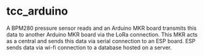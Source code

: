 # tcc_arduino
A BPM280 pressure sensor reads and an Arduino MKR board transmits this data to another Arduino MKR board via the LoRa connection. This MKR acts as a central and sends this data via serial connection to an ESP board. ESP sends data via wi-fi connection to a database hosted on a server. 
